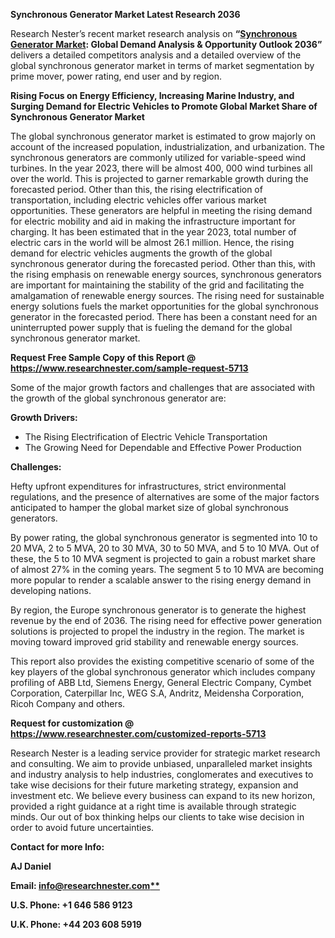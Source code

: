 ﻿**Synchronous Generator Market Latest Research 2036**

Research Nester’s recent market research analysis on **“[Synchronous Generator Market](https://www.researchnester.com/reports/synchronous-generator-market/5713): Global Demand Analysis & Opportunity Outlook 2036”** delivers a detailed competitors analysis and a detailed overview of the global synchronous generator market in terms of market segmentation by prime mover, power rating, end user and by region. 

**Rising Focus on Energy Efficiency, Increasing Marine Industry, and Surging Demand for Electric Vehicles to Promote Global Market Share of Synchronous Generator Market**

The global synchronous generator market is estimated to grow majorly on account of the increased population, industrialization, and urbanization. The synchronous generators are commonly utilized for variable-speed wind turbines. In the year 2023, there will be almost 400, 000 wind turbines all over the world. This is projected to garner remarkable growth during the forecasted period. Other than this, the rising electrification of transportation, including electric vehicles offer various market opportunities. These generators are helpful in meeting the rising demand for electric mobility and aid in making the infrastructure important for charging. It has been estimated that in the year 2023, total number of electric cars in the world will be almost 26.1 million. Hence, the rising demand for electric vehicles augments the growth of the global synchronous generator during the forecasted period. Other than this, with the rising emphasis on renewable energy sources, synchronous generators are important for maintaining the stability of the grid and facilitating the amalgamation of renewable energy sources. The rising need for sustainable energy solutions fuels the market opportunities for the global synchronous generator in the forecasted period. There has been a constant need for an uninterrupted power supply that is fueling the demand for the global synchronous generator market. 

**Request Free Sample Copy of this Report @ <https://www.researchnester.com/sample-request-5713>** 

Some of the major growth factors and challenges that are associated with the growth of the global synchronous generator are:

**Growth Drivers:**

- The Rising Electrification of Electric Vehicle Transportation
- The Growing Need for Dependable and Effective Power Production 

**Challenges:**

Hefty upfront expenditures for infrastructures, strict environmental regulations, and the presence of alternatives are some of the major factors anticipated to hamper the global market size of global synchronous generators.

By power rating, the global synchronous generator is segmented into 10 to 20 MVA, 2 to 5 MVA, 20 to 30 MVA, 30 to 50 MVA, and 5 to 10 MVA. Out of these, the 5 to 10 MVA segment is projected to gain a robust market share of almost 27% in the coming years. The segment 5 to 10 MVA are becoming more popular to render a scalable answer to the rising energy demand in developing nations.  

By region, the Europe synchronous generator is to generate the highest revenue by the end of 2036. The rising need for effective power generation solutions is projected to propel the industry in the region. The market is moving toward improved grid stability and renewable energy sources. 

This report also provides the existing competitive scenario of some of the key players of the global synchronous generator which includes company profiling of ABB Ltd, Siemens Energy, General Electric Company, Cymbet Corporation, Caterpillar Inc, WEG S.A, Andritz, Meidensha Corporation, Ricoh Company and others.      

**Request for customization @ <https://www.researchnester.com/customized-reports-5713>**  

Research Nester is a leading service provider for strategic market research and consulting. We aim to provide unbiased, unparalleled market insights and industry analysis to help industries, conglomerates and executives to take wise decisions for their future marketing strategy, expansion and investment etc. We believe every business can expand to its new horizon, provided a right guidance at a right time is available through strategic minds. Our out of box thinking helps our clients to take wise decision in order to avoid future uncertainties.

**Contact for more Info:**

**AJ Daniel**

**Email: [info@researchnester.com**](mailto:info@researchnester.com)**

**U.S. Phone: +1 646 586 9123** 

**U.K. Phone: +44 203 608 5919**
